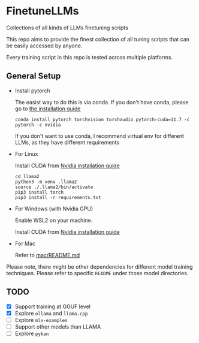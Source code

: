 # FinetuneLLMs
Collections of all kinds of LLMs finetuning scripts

This repo aims to provide the finest collection of all tuning scripts that can be easily accessed by anyone.

Every training script in this repo is tested across multiple platforms.

## General Setup

- Install pytorch

    The easist way to do this is via conda. If you don't have conda, please go to [the installation guide](https://conda.io/projects/conda/en/latest/user-guide/install/index.html)

    ```
    conda install pytorch torchvision torchaudio pytorch-cuda=11.7 -c pytorch -c nvidia
    ```

    If you don't want to use conda, I recommend virtual env for different LLMs, as they have different requirements

- For Linux

    Install CUDA from [Nvidia installation guide](https://docs.nvidia.com/cuda/cuda-installation-guide-linux/)

    ```
    cd llama2
    python3 -m venv .llama2
    source ./.llama2/bin/activate
    pip3 install torch
    pip3 install -r requirements.txt
    ```

- For Windows (with Nvidia GPU)

    Enable WSL2 on your machine.

    Install CUDA from [Nvidia installation guide](https://docs.nvidia.com/cuda/cuda-installation-guide-linux/)


- For Mac

    Refer to [mac/README.md](./mac/README.md)

Please note, there might be other dependencies for different model training techniques. Please refer to specific `README` under those model directories.


## TODO

- [x] Support training at GGUF level
- [x] Explore `ollama` and `llama.cpp`
- [ ] Explore `mlx-examples`
- [ ] Support other models than LLAMA
- [ ] Explore `pykan`
